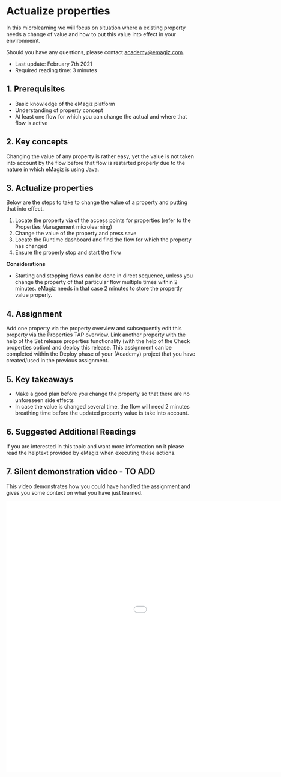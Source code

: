# Actualize properties

In this microlearning we will focus on situation where a existing property needs a change of value and how to put this value into effect in your environmemt.

Should you have any questions, please contact academy@emagiz.com.

- Last update: February 7th 2021
- Required reading time: 3 minutes

## 1. Prerequisites
- Basic knowledge of the eMagiz platform
- Understanding of property concept
- At least one flow for which you can change the actual and where that flow is active

## 2. Key concepts
Changing the value of any property is rather easy, yet the value is not taken into account by the flow before that flow is restarted properly due to the nature in which eMagiz is using Java.

## 3. Actualize properties

Below are the steps to take to change the value of a property and putting that into effect.

1. Locate the property via of the access points for properties (refer to the Properties Management microlearning)
2. Change the value of the property and press save
3. Locate the Runtime dashboard and find the flow for which the property has changed
4. Ensure the properly stop and start the flow

**Considerations**
- Starting and stopping flows can be done in direct sequence, unless you change the property of that particular flow multiple times within 2 minutes. eMagiz needs in that case 2 minutes to store the propertly value properly.


## 4. Assignment

Add one property via the property overview and subsequently edit this property via the Properties TAP overview.
Link another property with the help of the Set release properties functionality (with the help of the Check properties option) and deploy this release.
This assignment can be completed within the Deploy phase of your (Academy) project that you have created/used in the previous assignment.

## 5. Key takeaways

- Make a good plan before you change the property so that there are no unforeseen side effects
- In case the value is changed several time, the flow will need 2 minutes breathing time before the updated property value is take into account.

## 6. Suggested Additional Readings

If you are interested in this topic and want more information on it please read the helptext provided by eMagiz when executing these actions.

## 7. Silent demonstration video - TO ADD

This video demonstrates how you could have handled the assignment and gives you some context on what you have just learned.

<iframe width="1280" height="720" src="../../vid/microlearning/microlearning-property-management.mp4" frameborder="0" allow="accelerometer; autoplay; clipboard-write; encrypted-media; gyroscope; picture-in-picture" allowfullscreen></iframe>